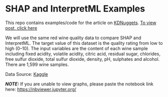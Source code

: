# SHAP and InterpretML Examples
This repo contains examples/code for the article on [KDNuggets](https://www.kdnuggets.com/2021/06/explainable-ai-xai-explainable-boosting-machines-ebm.html). [To view post, click here](https://www.kdnuggets.com/2021/06/explainable-ai-xai-explainable-boosting-machines-ebm.html)

We will use the same red wine quality data to compare SHAP and InterpretML. The target value of this dataset is the quality rating from low to high (0–10). 
The input variables are the content of each wine sample including fixed acidity, volatile acidity, citric acid, residual sugar, chlorides, free sulfur dioxide, total sulfur dioxide, density, pH, sulphates and alcohol. There are 1,599 wine samples.

Data Source: [Kaggle](https://www.kaggle.com/uciml/red-wine-quality-cortez-et-al-2009)

***NOTE:*** If you are unable to view graphs, please paste the notebook link here: https://nbviewer.jupyter.org/
